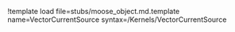 !template load file=stubs/moose_object.md.template name=VectorCurrentSource syntax=/Kernels/VectorCurrentSource
